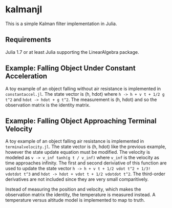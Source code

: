 # kalmanjl
 
 This is a simple Kalman filter implementation in Julia.

 ## Requirements

 Julia 1.7 or at least Julia supporting the LinearAlgebra package.

 ## Example: Falling Object Under Constant Acceleration

 A toy example of an object falling without air resistance is implemented in `constantaccel.jl`. The state vector is (h, hdot) where `h -> h + v t + 1/2 g t^2` and `hdot -> hdot + g t^2`. The measurement is (h, hdot) and so the observation matrix is the identity matrix.

 ## Example: Falling Object Approaching Terminal Velocity

 A toy example of an object falling air resistance is implemented in `terminalvelocity.jl`. The state vector is (h, hdot) like the previous example, however the state update equation must be modified. The velocity is modeled as `v -> v_inf tanh(g t / v_inf)` where `v_inf` is the velocity as time approaches infinity. The first and second deriviative of this function are used to update the state vector `h -> h + v t + 1/2 vdot t^2 + 1/3! vdotdot t^3` and `hdot -> hdot + vdot t + 1/2 vdotdot t^2`. The third-order derivatives are not included since they are very small comparitively.

 Instead of measuring the position and velocity, which makes the observation matrix the identity, the temperature is measured instead. A temperature versus altitude model is implemented to map to truth.